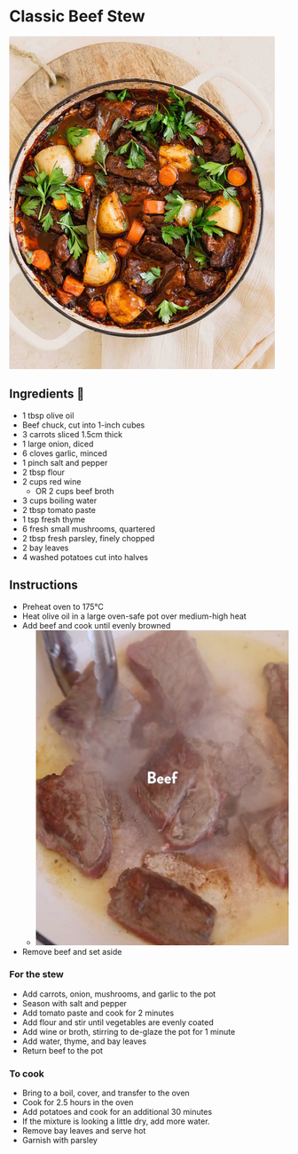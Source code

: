 # Classic Beef Stew

![img_31.png](img_31.png ':size=300')

## Ingredients 📝

- 1 tbsp olive oil
- Beef chuck, cut into 1-inch cubes
- 3 carrots sliced 1.5cm thick
- 1 large onion, diced
- 6 cloves garlic, minced
- 1 pinch salt and pepper
- 2 tbsp flour
- 2 cups red wine
    - OR 2 cups beef broth
- 3 cups boiling water
- 2 tbsp tomato paste
- 1 tsp fresh thyme
- 6 fresh small mushrooms, quartered
- 2 tbsp fresh parsley, finely chopped
- 2 bay leaves
- 4 washed potatoes cut into halves

## Instructions

- Preheat oven to 175°C
- Heat olive oil in a large oven-safe pot over medium-high heat
- Add beef and cook until evenly browned
    - ![img_32.png](img_32.png ':size=200')
- Remove beef and set aside

### For the stew

- Add carrots, onion, mushrooms, and garlic to the pot
- Season with salt and pepper
- Add tomato paste and cook for 2 minutes
- Add flour and stir until vegetables are evenly coated
- Add wine or broth, stirring to de-glaze the pot for 1 minute
- Add water, thyme, and bay leaves
- Return beef to the pot

### To cook

- Bring to a boil, cover, and transfer to the oven
- Cook for 2.5 hours in the oven
- Add potatoes and cook for an additional 30 minutes
- If the mixture is looking a little dry, add more water.
- Remove bay leaves and serve hot
- Garnish with parsley

